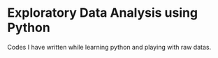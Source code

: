 # Exploratory Data Analysis using Python
Codes I have written while learning python and playing with raw datas.
